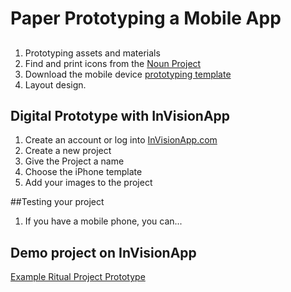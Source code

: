 # Paper Prototyping a Mobile App

## 
1. Prototyping assets and materials
  1. Find and print icons from the [Noun Project](https://thenounproject.com)
  2. Download the mobile device [prototyping template](http://sneakpeekit.com/)
2. Layout design.

## Digital Prototype with InVisionApp

1. Create an account or log into [InVisionApp.com](https://invisionapp.com)
2. Create a new project
  3. Give the Project a name
  4. Choose the iPhone template
3.  Add your images to the project


##Testing your project

1. If you have a mobile phone, you can...


## Demo project on InVisionApp
[Example Ritual Project Prototype](https://projects.invisionapp.com/share/K990OJVE8#/screens/198438028_Screen_Shot_2016-10-19_At_6-16-29_PM)